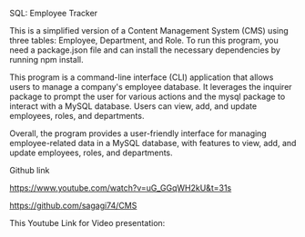 SQL: Employee Tracker

This is a simplified version of a Content Management System (CMS) using three tables: Employee, Department, and Role. To run this program, you need a package.json file and can install the necessary dependencies by running npm install.

This program is a command-line interface (CLI) application that allows users to manage a company's employee database. It leverages the inquirer package to prompt the user for various actions and the mysql package to interact with a MySQL database. Users can view, add, and update employees, roles, and departments.

Overall, the program provides a user-friendly interface for managing employee-related data in a MySQL database, with features to view, add, and update employees, roles, and departments.



Github link

https://www.youtube.com/watch?v=uG_GGqWH2kU&t=31s

https://github.com/sagagi74/CMS

This Youtube Link for Video presentation:
